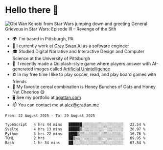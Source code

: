 <!--
**GameDog9988/GameDog9988** is a ✨ _special_ ✨ repository because its `README.md` (this file) appears on your GitHub profile.

Here are some ideas to get you started:

- 🔭 I’m currently working on ...
- 🌱 I’m currently learning ...
- 👯 I’m looking to collaborate on ...
- 🤔 I’m looking for help with ...
- 💬 Ask me about ...
- 📫 How to reach me: ...
- 😄 Pronouns: ...
- ⚡ Fun fact: ...
-->



Hello there 👋
==================================

![Obi Wan Kenobi from Star Wars jumping down and greeting General Grievous in Star Wars: Episode III – Revenge of the Sith](https://github.com/agrattan0820/agrattan0820/assets/51346343/689e56eb-29be-46a5-a079-28ea727b5f7e)


- 🌍  I'm based in Pittsburgh, PA
- 🦢  I currently work at [Gray Swan AI](https://www.grayswan.ai) as a software engineer
- 🎓  Studied Digital Narrative and Interactive Design and Computer Science at the University of Pittsburgh
- 👾  I recently made a Quiplash-style game where players answer with AI-generated images called [Artificial Unintelligence](https://github.com/agrattan0820/artificial-unintelligence)
- ⚽  In my free time I like to play soccer, read, and play board games with friends
- 🥣  My favorite cereal combination is Honey Bunches of Oats and Honey Nut Cheerios 😋
- 🖥️  See my portfolio at [agattan.com](http://agrattan.com/)
- 📫  You can contact me at [alex@grattan.me](mailto:alex@grattan.me)

<!--START_SECTION:waka-->

```txt
From: 22 August 2025 - To: 29 August 2025

TypeScript   4 hrs 44 mins   ██████░░░░░░░░░░░░░░░░░░░   23.54 %
Svelte       4 hrs 13 mins   █████▒░░░░░░░░░░░░░░░░░░░   20.97 %
Python       3 hrs 22 mins   ████▒░░░░░░░░░░░░░░░░░░░░   16.76 %
TOML         2 hrs           ██▒░░░░░░░░░░░░░░░░░░░░░░   09.95 %
Bash         1 hr 34 mins    ██░░░░░░░░░░░░░░░░░░░░░░░   07.84 %
```

<!--END_SECTION:waka-->
